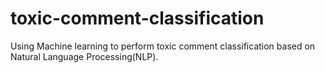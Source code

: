 # toxic-comment-classification
Using Machine learning to perform toxic comment classification based on Natural Language Processing(NLP).
